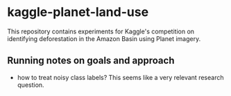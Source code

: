 # kaggle-planet-land-use

This repository contains experiments for Kaggle's competition on identifying deforestation in the Amazon Basin using Planet imagery.

## Running notes on goals and approach

* how to treat noisy class labels? This seems like a very relevant research question.
